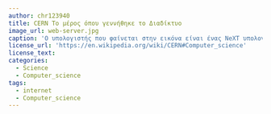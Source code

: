 ```yaml
---
author: chr123940
title: CERN Το μέρος όπου γεννήθηκε το Διαδίκτυο
image_url: web-server.jpg
caption: 'Ο υπολογιστής που φαίνεται στην εικόνα είναι ένας NeXT υπολογιστής ο οποίος χρησιμοποιήθηκε από ένα βρετανό επιστήμονα, τον Tim Berners-Lee στο CERN και ήταν ο πρώτος Web server στην ιστορία.'
license_url: 'https://en.wikipedia.org/wiki/CERN#Computer_science'
license_text:
categories:
  - Science
  - Computer_science
tags:
  - internet
  - Computer_science
---
```

